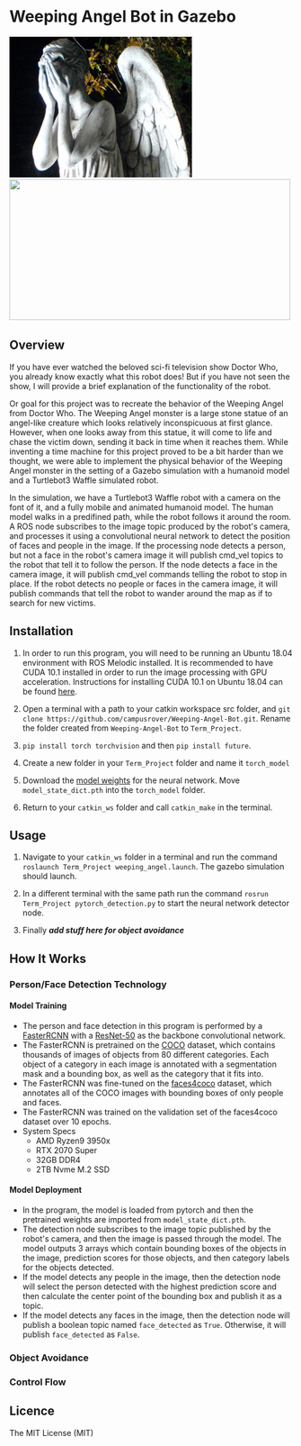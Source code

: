 # Weeping Angel Bot in Gazebo

<img src="weepingangels.jpg"  width="325" height="250"/>         <img src="weepingangelGIF.gif"  width="500" height="250"/>

## Overview

If you have ever watched the beloved sci-fi television show Doctor Who, you already know exactly what this robot does! But if you have not seen the show,
I will provide a brief explanation of the functionality of the robot.

Or goal for this project was to recreate the behavior of the Weeping Angel from Doctor Who. The Weeping Angel monster is a large stone statue of an angel-like creature which
looks relatively inconspicuous at first glance. However, when one looks away from this statue, it will come to life and chase the victim down, sending it back in time when it
reaches them. While inventing a time machine for this project proved to be a bit harder than we thought, we were able to implement the physical behavior of the Weeping Angel 
monster in the setting of a Gazebo simulation with a humanoid model and a Turtlebot3 Waffle simulated robot. 

In the simulation, we have a Turtlebot3 Waffle robot with a camera
on the font of it, and a fully mobile and animated humanoid model. The human model walks in a predifined path, while the robot follows it around the room. A ROS node subscribes
to the image topic produced by the robot's camera, and processes it using a convolutional neural network to detect the position of faces and people in the image. If the processing
node detects a person, but not a face in the robot's camera image it will publish cmd_vel topics to the robot that tell it to follow the person. If the node detects a face in the
camera image, it will publish cmd_vel commands telling the robot to stop in place. If the robot detects no people or faces in the camera image, it will publish commands that tell
the robot to wander around the map as if to search for new victims.

## Installation

1. In order to run this program, you will need to be running an Ubuntu 18.04 environment with ROS Melodic installed. It is recommended to have CUDA 10.1 installed in order to run the image processing with GPU acceleration. Instructions for installing CUDA 10.1 on Ubuntu 18.04 can be found [here](https://docs.nvidia.com/cuda/cuda-installation-guide-linux/index.html).

2. Open a terminal with a path to your catkin workspace src folder, and `git clone https://github.com/campusrover/Weeping-Angel-Bot.git`. Rename the folder created from `Weeping-Angel-Bot` to `Term_Project`.

3. `pip install torch torchvision` and then `pip install future`.

4. Create a new folder in your `Term_Project` folder and name it `torch_model`

5. Download the [model weights](https://drive.google.com/file/d/1n1nBDpdu9GnAb006depSl32x6O47NU_D/view) for the neural network. Move `model_state_dict.pth` into the `torch_model` folder.

6. Return to your `catkin_ws` folder and call `catkin_make` in the terminal.

## Usage

1. Navigate to your `catkin_ws` folder in a terminal and run the command `roslaunch Term_Project weeping_angel.launch`. The gazebo simulation should launch.

2. In a different terminal with the same path run the command `rosrun Term_Project pytorch_detection.py` to start the neural network detector node.

3. Finally ***add stuff here for object avoidance***

## How It Works

### Person/Face Detection Technology

#### Model Training

* The person and face detection in this program is performed by a [FasterRCNN](https://arxiv.org/pdf/1506.01497.pdf) with a [ResNet-50](https://arxiv.org/pdf/1512.03385.pdf) as the backbone convolutional network.
* The FasterRCNN is pretrained on the [COCO](https://cocodataset.org/#home) dataset, which contains thousands of images of objects from 80 different categories. Each object of a category in each image is annotated with a segmentation mask and a bounding box, as well as the category that it fits into. 
* The FasterRCNN was fine-tuned on the [faces4coco](https://github.com/ACI-Institute/faces4coco) dataset, which annotates all of the COCO images with bounding boxes of only people and faces.
* The FasterRCNN was trained on the validation set of the faces4coco dataset over 10 epochs.
* System Specs
  - AMD Ryzen9 3950x
  - RTX 2070 Super
  - 32GB DDR4
  - 2TB Nvme M.2 SSD

#### Model Deployment

* In the program, the model is loaded from pytorch and then the pretrained weights are imported from `model_state_dict.pth`.
* The detection node subscribes to the image topic published by the robot's camera, and then the image is passed through the model. The model outputs 3 arrays which contain bounding boxes of the objects in the image, prediction scores for those objects, and then category labels for the objects detected.
* If the model detects any people in the image, then the detection node will select the person detected with the highest prediction score and then calculate the center point of the bounding box and publish it as a topic.
* If the model detects any faces in the image, then the detection node will publish a boolean topic named `face_detected` as `True`. Otherwise, it will publish `face_detected` as `False`.

### Object Avoidance

### Control Flow

## Licence

The MIT License (MIT) 



